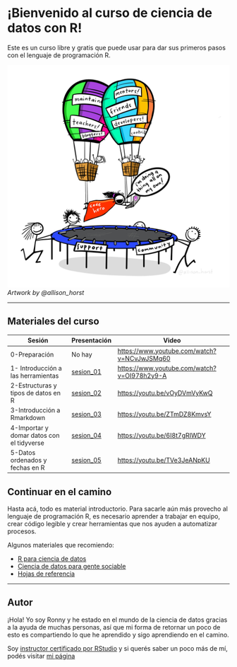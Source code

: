 
<!-- README.md is generated from README.Rmd. Please edit that file -->

# ¡Bienvenido al curso de ciencia de datos con R!

<!-- badges: start -->
<!-- badges: end -->

Este es un curso libre y gratis que puede usar para dar sus primeros
pasos con el lenguaje de programación R.

![Artwork by @allison\_horst](img/code_hero.jpg) *Artwork by
@allison\_horst*

------------------------------------------------------------------------

## Materiales del curso

| Sesión                                    | Presentación                                                                                                                                                             | Video                                         |
|-------------------------------------------|--------------------------------------------------------------------------------------------------------------------------------------------------------------------------|-----------------------------------------------|
| 0-Preparación                             | No hay                                                                                                                                                                   | <https://www.youtube.com/watch?v=NCvJwJSMq60> |
| 1- Introducción a las herramientas        | [sesion\_01](https://github.com/ronnyhdez/curso_ciencia_datos_r/blob/main/presentaciones/Introducci%C3%B3n%20al%20an%C3%A1lisis%20y%20manejo%20de%20datos%20con%20R.pdf) | <https://www.youtube.com/watch?v=OI978h2y9-A> |
| 2-Estructuras y tipos de datos en R       | [sesion\_02](https://github.com/ronnyhdez/curso_ciencia_datos_r/blob/main/presentaciones/Sesion%2002.pdf)                                                                | <https://youtu.be/vOyDVmVyKwQ>                |
| 3-Introducción a Rmarkdown                | [sesion\_03](https://github.com/ronnyhdez/curso_ciencia_datos_r/blob/main/presentaciones/Sesion%2003.pdf)                                                                | <https://youtu.be/ZTmDZ8KmvsY>                |
| 4-Importar y domar datos con el tidyverse | [sesion\_04](https://github.com/ronnyhdez/curso_ciencia_datos_r/blob/main/presentaciones/Sesion%2004.pdf)                                                                | <https://youtu.be/6I8t7gRIWDY>                |
| 5-Datos ordenados y fechas en R           | [sesion\_05](https://github.com/ronnyhdez/curso_ciencia_datos_r/blob/main/presentaciones/Sesion%2005.pdf)                                                                | <https://youtu.be/TVe3JeANpKU>                |

## Continuar en el camino

Hasta acá, todo es material introductorio. Para sacarle aún más provecho
al lenguaje de programación R, es necesario aprender a trabajar en
equipo, crear código legible y crear herramientas que nos ayuden a
automatizar procesos.

Algunos materiales que recomiendo:

-   [R para ciencia de datos](https://es.r4ds.hadley.nz/)
-   [Ciencia de datos para gente
    sociable](https://bitsandbricks.github.io/ciencia_de_datos_gente_sociable/)
-   [Hojas de
    referencia](https://www.rstudio.com/resources/cheatsheets/)

------------------------------------------------------------------------

## Autor

¡Hola! Yo soy Ronny y he estado en el mundo de la ciencia de datos
gracias a la ayuda de muchas personas, así que mi forma de retornar un
poco de esto es compartiendo lo que he aprendido y sigo aprendiendo en
el camino.

Soy [instructor certificado por
RStudio](https://education.rstudio.com/trainers/people/hernandez+ronny/)
y si querés saber un poco más de mí, podés visitar [mi
página](http://ronnyhdez.rbind.io/)
